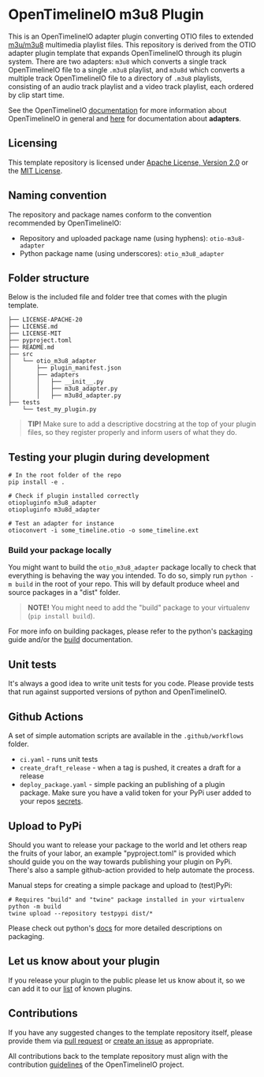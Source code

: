 # OpenTimelineIO m3u8 Plugin

This is an OpenTimelineIO adapter plugin converting OTIO files to extended
[m3u/m3u8](https://en.wikipedia.org/wiki/M3U) multimedia playlist files. This
repository is derived from the OTIO adapter plugin template that expands OpenTimelineIO
through its plugin system. There are two adapters: `m3u8` which converts a single track
OpenTimelineIO file to a single `.m3u8` playlist, and `m3u8d` which converts a multiple track
OpenTimelineIO file to a directory of `.m3u8` playlists, consisting of an audio track
playlist and a video track playlist, each ordered by clip start time.

See the OpenTimelineIO [documentation](https://opentimelineio.readthedocs.io/en/latest/index.html)
for more information about OpenTimelineIO in general and
[here](https://opentimelineio.readthedocs.io/en/latest/tutorials/write-an-adapter.html) for documentation about **adapters**.

## Licensing

This template repository is licensed under
[Apache License, Version 2.0](https://www.apache.org/licenses/LICENSE-2.0.txt)
or the [MIT License](https://opensource.org/licenses/MIT).

## Naming convention

The repository and package names conform to the convention recommended by OpenTimelineIO:

* Repository and uploaded package name (using hyphens): `otio-m3u8-adapter`
* Python package name (using underscores): `otio_m3u8_adapter`

## Folder structure
Below is the included file and folder tree that comes with the plugin template.
  
```
├── LICENSE-APACHE-20
├── LICENSE.md
├── LICENSE-MIT
├── pyproject.toml
├── README.md
├── src
│   └── otio_m3u8_adapter
│       ├── plugin_manifest.json
│       ├── adapters
│       │   ├── __init__.py
│       │   ├── m3u8_adapter.py
│       │   ├── m3u8d_adapter.py
├── tests
    └── test_my_plugin.py
```

> **TIP!** Make sure to add a descriptive docstring at the top of your plugin files, so they 
register properly and inform users of what they do.

## Testing your plugin during development
```
# In the root folder of the repo
pip install -e .

# Check if plugin installed correctly
otiopluginfo m3u8_adapter
otiopluginfo m3u8d_adapter

# Test an adapter for instance
otioconvert -i some_timeline.otio -o some_timeline.ext
```


### Build your package locally
You might want to build the `otio_m3u8_adapter` package locally to check that everything is behaving
the way you intended.
To do so, simply run `python -m build` in the root of your repo.
This will by default produce wheel and source packages in a "dist" folder.
>**NOTE!** You might need to add the "build" package to your virtualenv (`pip install build`).

For more info on building packages, please refer to the python's 
[packaging](https://packaging.python.org/en/latest/overview/) guide 
and/or the [build](https://pypa-build.readthedocs.io/en/stable/) documentation.


## Unit tests

It's always a good idea to write unit tests for you code.
Please provide tests that run against supported versions of python and 
OpenTimelineIO.


## Github Actions

A set of simple automation scripts are available in the `.github/workflows` folder.
* `ci.yaml` - runs unit tests
* `create_draft_release` - when a tag is pushed, it creates a draft for a release
* `deploy_package.yaml` - simple packing an publishing of a plugin package. 
  Make sure you have a valid token for your PyPi user added to your repos 
  [secrets](https://docs.github.com/es/actions/reference/encrypted-secrets).


## Upload to PyPi

Should you want to release your package to the world and let others reap the 
fruits of your labor, an example "pyproject.toml" is provided which should guide you 
on the way towards publishing your plugin on PyPi.
There's also a sample github-action provided to help automate the process.

Manual steps for creating a simple package and upload to (test)PyPi:
```
# Requires "build" and "twine" package installed in your virtualenv 
python -m build
twine upload --repository testpypi dist/*
```
Please check out python's [docs](https://packaging.python.org/en/latest/overview/) 
for more detailed descriptions on packaging. 


## Let us know about your plugin
If you release your plugin to the public please let us know about it, so we can 
add it to our [list](https://github.com/PixarAnimationStudios/OpenTimelineIO/wiki/Tools-and-Projects-Using-OpenTimelineIO) 
of known plugins.


## Contributions

If you have any suggested changes to the template repository itself, 
please provide them via [pull request](../../pulls) or [create an issue](../../issues) as appropriate. 

All contributions back to the template repository must align with the contribution
[guidelines](https://opentimelineio.readthedocs.io/en/latest/tutorials/contributing.html) 
of the OpenTimelineIO project.
